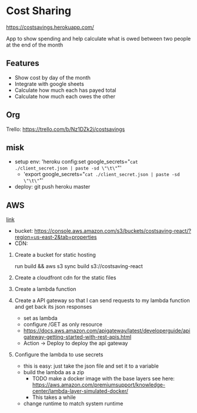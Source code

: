 # Cost Sharing

https://costsavings.herokuapp.com/

App to show spending and help calculate what is owed between two people at the end of the month

## Features

- Show cost by day of the month
- Integrate with google sheets
- Calculate how much each has payed total
- Calculate how much each owes the other

## Org

Trello: https://trello.com/b/Nz1DZk2j/costsavings

## misk 

- setup env: 'heroku config:set google_secrets="`cat ./client_secret.json | paste -sd \"\t\"`"'
    - 'export google_secrets="`cat ./client_secret.json | paste -sd \"\t\"`"'
- deploy: git push heroku master

## AWS

[link](https://medium.com/@wolovim/deploying-create-react-app-to-s3-or-cloudfront-48dae4ce0af)


- bucket:
    https://console.aws.amazon.com/s3/buckets/costsaving-react/?region=us-east-2&tab=properties
- CDN: 

1. Create a bucket for static hosting

    run build && aws s3 sync build s3://costsaving-react

2. Create a cloudfront cdn for the static files

3. Create a lambda function

4. Create a API gateway so that I can send requests to my lambda function and get back its json responses 

    - set as lambda 
    - configure /GET as only resource
    - https://docs.aws.amazon.com/apigateway/latest/developerguide/apigateway-getting-started-with-rest-apis.html
    - Action -> Deploy to deploy the api gateway 

5. Configure the lambda to use secrets

    - this is easy: just take the json file and set it to a variable
    - build the lambda as a zip
        - TODO make a docker image with the base layers see here: https://aws.amazon.com/premiumsupport/knowledge-center/lambda-layer-simulated-docker/
        - This takes a while
    - change runtime to match system runtime